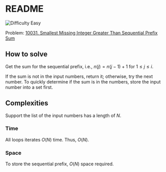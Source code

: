 # README

![Difficulty Easy](https://img.shields.io/badge/Difficulty-Easy-green)

Problem: [10031. Smallest Missing Integer Greater Than Sequential Prefix Sum][problem]

[problem]: https://leetcode.com/problems/smallest-missing-integer-greater-than-sequential-prefix-sum/description/



## How to solve

Get the sum for the sequential prefix, i.e., $n(j) = n(j-1)+1$ for $1 \leq j \leq i$.

If the sum is not in the input numbers, return it; otherwise, try the next number.
To quickly determine if the sum is in the numbers, store the input number into a set first.



## Complexities

Support the list of the input numbers has a length of $N$.

### Time

All loops iterates $O(N)$ time.
Thus, $O(N)$.

### Space

To store the sequential prefix, $O(N)$ space required.

